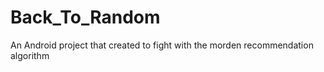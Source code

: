 # Back_To_Random
An Android  project that created to fight with the morden recommendation algorithm
